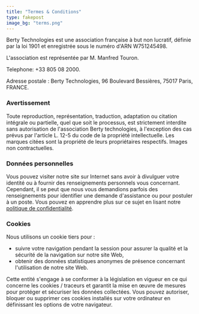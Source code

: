 ```yaml
---
title: "Termes & Conditions"
type: fakepost
image_bg: "terms.png"
---
```


<!-- template: layouts/_default/single.html -->

Berty Technologies est une association française à but non lucratif, définie par la loi 1901 et enregistrée sous le numéro d'ARN W751245498.

L'association est représentée par M. Manfred Touron.

Telephone: +33 805 08 2000.

Adresse postale : Berty Technologies, 96 Boulevard Bessières, 75017 Paris, FRANCE.

### Avertissement

Toute reproduction, représentation, traduction, adaptation ou citation intégrale ou partielle, quel que soit le processus, est strictement interdite sans autorisation de l'association Berty technologies, à l'exception des cas prévus par l'article L. 12-5 du code de la propriété intellectuelle. Les marques citées sont la propriété de leurs propriétaires respectifs. Images non contractuelles.

### Données personnelles

Vous pouvez visiter notre site sur Internet sans avoir à divulguer votre identité ou à fournir des renseignements personnels vous concernant. Cependant, il se peut que nous vous demandions parfois des renseignements pour identifier une demande d'assistance ou pour postuler à un poste. Vous pouvez en apprendre plus sur ce sujet en lisant notre [politique de confidentialité](/privacy-policy).

### Cookies

Nous utilisons un cookie tiers pour :

* suivre votre navigation pendant la session pour assurer la qualité et la sécurité de la navigation sur notre site Web,
* obtenir des données statistiques anonymes de présence concernant l'utilisation de notre site Web.

Cette entité s'engage à se conformer à la législation en vigueur en ce qui concerne les cookies / traceurs et garantit la mise en œuvre de mesures pour protéger et sécuriser les données collectées. Vous pouvez autoriser, bloquer ou supprimer ces cookies installés sur votre ordinateur en définissant les options de votre navigateur.
